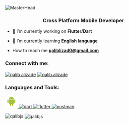 ![MasterHead](https://cdn.getsmartcoders.com/resources/img/flutter-app-development-services-tools.jpg)


<h3 align="center"> Cross Platform Mobile Developer</h3>

- 🔭 I’m currently working on **Flutter/Dart**

- 🌱 I’m currently learning **English language**

- How to reach me **qaliblizad0@gmail.com**

<h3 align="left">Connect with me:</h3>
<p align="left">
<a href="https://linkedin.com/in/qalib alizade" target="blank"><img align="center" src="https://raw.githubusercontent.com/rahuldkjain/github-profile-readme-generator/master/src/images/icons/Social/linked-in-alt.svg" alt="qalib alizade" height="30" width="40" /></a>
<a href="https://instagram.com/qalib.alizade" target="blank"><img align="center" src="https://raw.githubusercontent.com/rahuldkjain/github-profile-readme-generator/master/src/images/icons/Social/instagram.svg" alt="qalib.alizade" height="30" width="40" /></a>
</p>

<h3 align="left">Languages and Tools:</h3>
<p align="left"> <a href="https://developer.android.com" target="_blank" rel="noreferrer"> <img src="https://raw.githubusercontent.com/devicons/devicon/master/icons/android/android-original-wordmark.svg" alt="android" width="40" height="40"/> </a> <a href="https://dart.dev" target="_blank" rel="noreferrer"> <img src="https://www.vectorlogo.zone/logos/dartlang/dartlang-icon.svg" alt="dart" width="40" height="40"/> </a> <a href="https://flutter.dev" target="_blank" rel="noreferrer"> <img src="https://www.vectorlogo.zone/logos/flutterio/flutterio-icon.svg" alt="flutter" width="40" height="40"/> </a> <a href="https://postman.com" target="_blank" rel="noreferrer"> <img src="https://www.vectorlogo.zone/logos/getpostman/getpostman-icon.svg" alt="postman" width="40" height="40"/> </a> </p>

<p><img align="left" src="https://github-readme-stats.vercel.app/api/top-langs?username=qalibjs&show_icons=true&locale=en&layout=compact" alt="qalibjs" /></p>

<p>&nbsp;<img align="center" src="https://github-readme-stats.vercel.app/api?username=qalibjs&show_icons=true&locale=en" alt="qalibjs" /></p>
